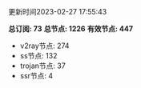 更新时间2023-02-27 17:55:43

**总订阅: 73**
**总节点: 1226**
**有效节点: 447**
- v2ray节点: 274
- ss节点: 132
- trojan节点: 37
- ssr节点: 4
